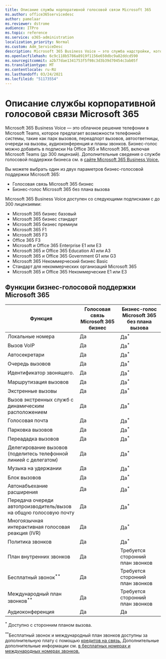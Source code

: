 ```yaml
---
title: Описание службы корпоративной голосовой связи Microsoft 365
ms.author: office365servicedesc
author: pamelaar
ms.reviewer: dstrome
audience: ITPro
ms.topic: reference
ms.service: o365-administration
localization_priority: Normal
ms.custom: Adm_ServiceDesc
description: Microsoft 365 Business Voice — это служба надстройки, которая позволяет использовать Microsoft Teams для телефонных звонков. Это сочетает в себе телефонную систему, внутренний телефонный план, SMS и аудиоконференцию.
ms.openlocfilehash: 6c9c118b5786a8919f1156e650dbc9a82ddcd590
ms.sourcegitcommit: a2b77dae1341753f5f98c3d3b39d70454c3ab05f
ms.translationtype: MT
ms.contentlocale: ru-RU
ms.lasthandoff: 03/24/2021
ms.locfileid: "51173554"
---
```

# <a name="microsoft-365-business-voice-service-description"></a>Описание службы корпоративной голосовой связи Microsoft 365

Microsoft 365 Business Voice — это облачное решение телефонии в Microsoft Teams, которое предлагает возможности телефонной системы, такие как парк вызовов, переадпорт вызовов, автоответницы, очереди на вызовы, аудиоконференция и планы звонков. Бизнес-голос можно добавить в подписки На Office 365 и Microsoft 365, включая Microsoft Teams (до 300 лицензий). Дополнительные сведения о службе голосовой поддержки бизнеса см. в [сайте Microsoft 365 Business Voice.](/MicrosoftTeams/business-voice/whats-business-voice)

Вы можете выбрать один из двух параметров бизнес-голосовой поддержки Microsoft 365:

- Голосовая связь Microsoft 365 бизнес
- Бизнес-голос Microsoft 365 без плана вызова

Microsoft 365 Business Voice доступен со следующими подписками с до 300 лицензиями:

- Microsoft 365 бизнес базовый
- Microsoft 365 бизнес стандарт
- Microsoft 365 бизнес премиум
- Microsoft 365 F1
- Microsoft 365 F3
- Office 365 F3
- Microsoft и Office 365 Enterprise E1 или E3
- Microsoft 365 и Office 365 Education A1 или A3
- Microsoft 365 и Office 365 Government G1 или G3
- Microsoft 365 Некоммерческий бизнес Basic
- Стандарт для некоммерческих организаций Microsoft 365
- Microsoft 365 и Office 365 Некоммерческие E1 или E3

## <a name="microsoft-365-business-voice-features"></a>Функции бизнес-голосовой поддержки Microsoft 365

| Функция | Голосовая связь Microsoft 365 бизнес | Бизнес-голос Microsoft 365 без плана вызова |
|--------------------------------------------------------|------------------------------|---------------------------------------------------|
| Локальные номера | Да | Да<sup>*</sup> |
| Вызов VoIP | Да | Да<sup>*</sup> |
| Автосекретари | Да | Да<sup>*</sup> |
| Очередь вызовов | Да | Да<sup>*</sup> |
| Идентификатор звонящего. | Да | Да<sup>*</sup> |
| Маршрутизация вызовов | Да | Да<sup>*</sup> |
| Экстренные вызовы | Да | Да<sup>*</sup> |
| Вызов экстренных служб с динамическим расположением | Да | Да<sup>*</sup> |
| Голосовая почта | Да | Да<sup>*</sup> |
| Парковка вызовов | Да | Да<sup>*</sup> |
| Переададка вызовов | Да | Да<sup>*</sup> |
| Делегирование вызовов (поделитесь телефонной линией с делегатом) | Да | Да<sup>*</sup> |
| Музыка на удержании | Да | Да<sup>*</sup> |
| Блок вызовов | Да | Да<sup>*</sup> |
| Автонабъехание расширения | Да | Да<sup>*</sup> |
| Передача очереди автопроизводитель/вызов на общую голосовую почту | Да | Да<sup>*</sup> |
| Многоязычная интерактивная голосовая реакция (IVR) | Да | Да<sup>*</sup> |
| Политика звонков | Да | Да<sup>*</sup> |
| План внутренних звонков | Да | Требуется сторонний план звонков |
| Бесплатный звонок<sup>**</sup> | Да | Требуется сторонний план звонков |
| Международный план звонков<sup>**</sup> | Да | Требуется сторонний план звонков |
| Аудиоконференция | Да | Да |

<sup>*</sup> Доступно с сторонним планом вызова.

<sup>**</sup>Бесплатный звонок и международный план звонков доступны за дополнительную плату с помощью [кредитов на связь.](/microsoftteams/what-are-communications-credits) Дополнительные дополнительные информации см. [в бесплатных номерах и](/microsoftteams/toll-free-dialing-limitations-and-restrictions) [международных номерах звонков.](https://www.microsoft.com/microsoft-365/microsoft-teams/voice-calling?rtc=1#ow-download-rates)